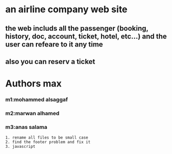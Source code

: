 # an airline company web site 

## the web includs all the passenger (booking, history, doc, account, ticket, hotel, etc...) and the user can refeare to it any time 
## also you can reserv a ticket

# Authors max
### m1:mohammed alsaggaf   
### m2:marwan alhamed
### m3:anas salama


```
1. rename all files to be small case
2. find the footer problem and fix it
3. javascript
```